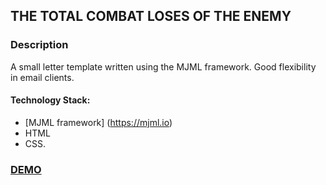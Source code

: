 ## THE TOTAL COMBAT LOSES OF THE ENEMY ##

### Description ###

A small letter template written using the MJML framework. Good flexibility in email clients.

#### Technology Stack: ####

* [MJML framework] (https://mjml.io)
* HTML
* CSS.

### [DEMO](https://billizane.github.io/mjml_layout_of_letter/) ###

